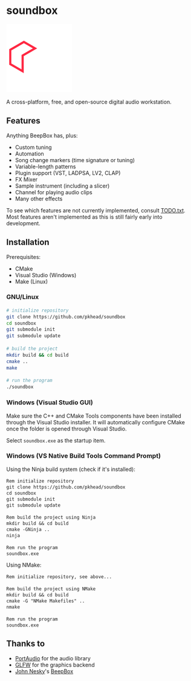 # soundbox
![logo](logo.svg)

A cross-platform, free, and open-source digital audio workstation.

## Features
Anything BeepBox has, plus:

- Custom tuning
- Automation
- Song change markers (time signature or tuning)
- Variable-length patterns
- Plugin support (VST, LADPSA, LV2, CLAP)
- FX Mixer
- Sample instrument (including a slicer)
- Channel for playing audio clips 
- Many other effects

To see which features are not currently implemented, consult [TODO.txt](TODO.txt).
Most features aren't implemented as this is still fairly early into development.

## Installation
Prerequisites:
- CMake
- Visual Studio (Windows)
- Make (Linux)

### GNU/Linux
```bash
# initialize repository
git clone https://github.com/pkhead/soundbox
cd soundbox
git submodule init
git submodule update

# build the project
mkdir build && cd build
cmake ..
make

# run the program
./soundbox
```

### Windows (Visual Studio GUI)
Make sure the C++ and CMake Tools components have been installed through the Visual Studio installer.
It will automatically configure CMake once the folder is opened through Visual Studio.

Select `soundbox.exe` as the startup item.

### Windows (VS Native Build Tools Command Prompt)
Using the Ninja build system (check if it's installed):
```batch
Rem initialize repository
git clone https://github.com/pkhead/soundbox
cd soundbox
git submodule init
git submodule update

Rem build the project using Ninja
mkdir build && cd build
cmake -GNinja ..
ninja

Rem run the program
soundbox.exe
```
Using NMake:
```batch
Rem initialize repository, see above...

Rem build the project using NMake
mkdir build && cd build
cmake -G "NMake Makefiles" ..
nmake

Rem run the program
soundbox.exe
```


## Thanks to
- [PortAudio](http://www.portaudio.com/) for the audio library
- [GLFW](https://www.glfw.org/) for the graphics backend
- [John Nesky](http://www.johnnesky.com/)'s [BeepBox](https://www.beepbox.co)